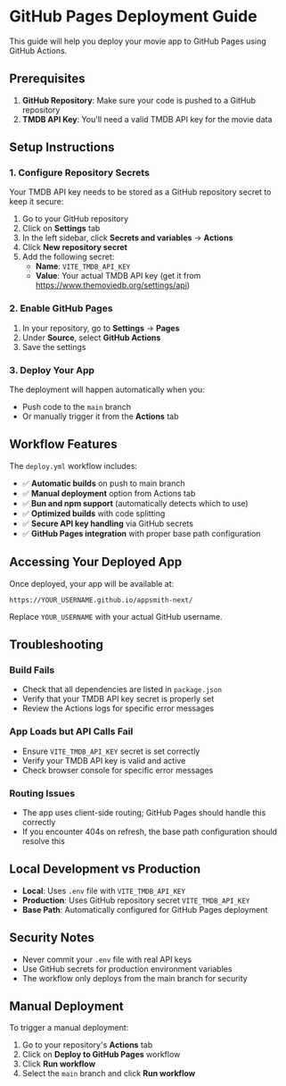 # GitHub Pages Deployment Guide

This guide will help you deploy your movie app to GitHub Pages using GitHub Actions.

## Prerequisites

1. **GitHub Repository**: Make sure your code is pushed to a GitHub repository
2. **TMDB API Key**: You'll need a valid TMDB API key for the movie data

## Setup Instructions

### 1. Configure Repository Secrets

Your TMDB API key needs to be stored as a GitHub repository secret to keep it secure:

1. Go to your GitHub repository
2. Click on **Settings** tab
3. In the left sidebar, click **Secrets and variables** → **Actions**
4. Click **New repository secret**
5. Add the following secret:
   - **Name**: `VITE_TMDB_API_KEY`
   - **Value**: Your actual TMDB API key (get it from https://www.themoviedb.org/settings/api)

### 2. Enable GitHub Pages

1. In your repository, go to **Settings** → **Pages**
2. Under **Source**, select **GitHub Actions**
3. Save the settings

### 3. Deploy Your App

The deployment will happen automatically when you:
- Push code to the `main` branch
- Or manually trigger it from the **Actions** tab

## Workflow Features

The `deploy.yml` workflow includes:

- ✅ **Automatic builds** on push to main branch
- ✅ **Manual deployment** option from Actions tab
- ✅ **Bun and npm support** (automatically detects which to use)
- ✅ **Optimized builds** with code splitting
- ✅ **Secure API key handling** via GitHub secrets
- ✅ **GitHub Pages integration** with proper base path configuration

## Accessing Your Deployed App

Once deployed, your app will be available at:
```
https://YOUR_USERNAME.github.io/appsmith-next/
```

Replace `YOUR_USERNAME` with your actual GitHub username.

## Troubleshooting

### Build Fails
- Check that all dependencies are listed in `package.json`
- Verify that your TMDB API key secret is properly set
- Review the Actions logs for specific error messages

### App Loads but API Calls Fail
- Ensure `VITE_TMDB_API_KEY` secret is set correctly
- Verify your TMDB API key is valid and active
- Check browser console for specific error messages

### Routing Issues
- The app uses client-side routing; GitHub Pages should handle this correctly
- If you encounter 404s on refresh, the base path configuration should resolve this

## Local Development vs Production

- **Local**: Uses `.env` file with `VITE_TMDB_API_KEY`
- **Production**: Uses GitHub repository secret `VITE_TMDB_API_KEY`
- **Base Path**: Automatically configured for GitHub Pages deployment

## Security Notes

- Never commit your `.env` file with real API keys
- Use GitHub secrets for production environment variables
- The workflow only deploys from the main branch for security

## Manual Deployment

To trigger a manual deployment:
1. Go to your repository's **Actions** tab
2. Click on **Deploy to GitHub Pages** workflow
3. Click **Run workflow**
4. Select the `main` branch and click **Run workflow**